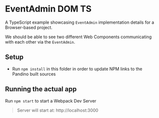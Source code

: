 # EventAdmin DOM TS

A TypeScript example showcasing `EventAdmin` implementation details for a Browser-based project.

We should be able to see two different Web Components communicating with each other via the `EventAdmin`.

## Setup
- Run `npm install` in this folder in order to update NPM links to the Pandino built sources

## Running the actual app
Run `npm start` to start a Webpack Dev Server

> Server will start at: http://localhost:3000
